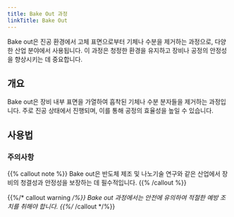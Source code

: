 ```yaml
---
title: Bake Out 과정
linkTitle: Bake Out
---
```


Bake out은 진공 환경에서 고체 표면으로부터 기체나 수분을 제거하는 과정으로, 다양한 산업 분야에서 사용됩니다. 이 과정은 청정한 환경을 유지하고 장비나 공정의 안정성을 향상시키는 데 중요합니다.

<!--more-->

## 개요

Bake out은 장비 내부 표면을 가열하여 흡착된 기체나 수분 분자들을 제거하는 과정입니다. 주로 진공 상태에서 진행되며, 이를 통해 공정의 효율성을 높일 수 있습니다.

## 사용법

### 주의사항

{{% callout note %}}
Bake out은 반도체 제조 및 나노기술 연구와 같은 산업에서 장비의 청결성과 안정성을 보장하는 데 필수적입니다.
{{% /callout %}}

{{%/* callout warning */%}}
Bake out 과정에서는 안전에 유의하여 적절한 예방 조치를 취해야 합니다.
{{%/* /callout */%}}
